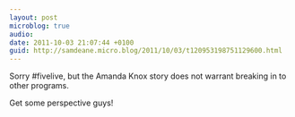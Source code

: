 ```yaml
---
layout: post
microblog: true
audio: 
date: 2011-10-03 21:07:44 +0100
guid: http://samdeane.micro.blog/2011/10/03/t120953198751129600.html
---
```

Sorry #fivelive, but the Amanda Knox story does not warrant breaking in to other programs. 

Get some perspective guys!
